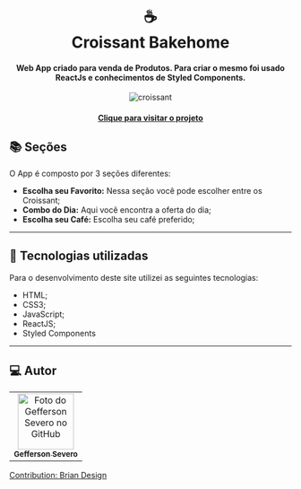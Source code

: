 <h1 align="center">
  ☕<br>Croissant Bakehome
</h1>

<h4 align="center">
  Web App criado para venda de Produtos. Para criar o mesmo foi usado ReactJs e conhecimentos de Styled Components. 
</h4>
<p align="center">
  <img src="https://i.ibb.co/6gkSjJ6/croissant-screen.png" alt="croissant"  border="0">
 </p>

<h4 align="center"><a href="https://croissant-bakehome.netlify.app">Clique para visitar o projeto</a></h4>

## 📚 Seções
O App é composto por 3 seções diferentes:


- **Escolha seu Favorito:** Nessa seção você pode escolher entre os Croissant;
- **Combo do Dia:** Aqui você encontra a oferta do dia;
- **Escolha seu Café:** Escolha seu café preferido;


---

## 💼 Tecnologias utilizadas
Para o desenvolvimento deste site utilizei as seguintes tecnologias:

- HTML;
- CSS3;
- JavaScript;
- ReactJS;
- Styled Components



---

## :computer: Autor<br>
<table>
  <tr>
    <td align="center">
      <a href="https://github.com/geffersonst">
        <img src="https://i.ibb.co/SvJ2wxy/avatargeffersondev1.jpg" width="100px;" alt="Foto do Gefferson Severo no GitHub"/><br>
        <sub>
          <b>Gefferson Severo</b>
        </sub>
      </a>
    </td>
  </tr>
</table>
<a href="https://www.youtube.com/channel/UCsKsymTY_4BYR-wytLjex7A">
  
Contribution: Brian Design
  </a>
  
